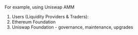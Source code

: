 For example, using Uniswap AMM

1) Users (Liquidity Providers & Traders):
2) Ethereum Foundation
3) Uniswap Foundation - governance, maintenance, upgrades 